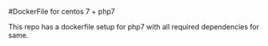 #DockerFile for centos 7 + php7

This repo has a dockerfile setup for php7 with all required dependencies for same.
